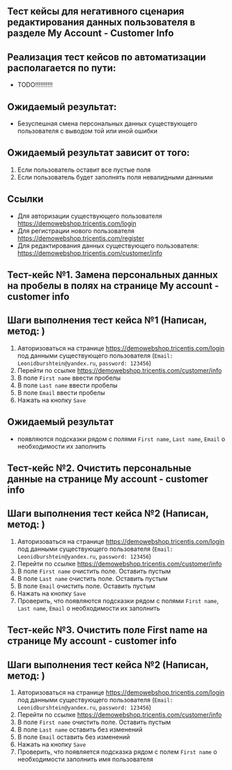 ## Тест кейсы для негативного сценария редактирования данных пользователя в разделе My Account - Customer Info

## Реализация тест кейсов по автоматизации располагается по пути:

- TODO!!!!!!!!!!

## Ожидаемый результат:

- Безуспешная смена персональных данных существующего пользователя с выводом той или иной ошибки

## Ожидаемый результат зависит от того:

1) Если пользователь оставит все пустые поля
2) Если пользователь будет заполнять поля невалидными данными

## Ссылки

- Для авторизации существующего пользователя https://demowebshop.tricentis.com/login
- Для регистрации нового пользователя https://demowebshop.tricentis.com/register
- Для редактирования данных существующего пользователя: https://demowebshop.tricentis.com/customer/info

## Тест-кейс №1. Замена персональных данных на пробелы в полях на странице My account  - customer info
## Шаги выполнения тест кейса №1 (Написан, метод: )

1) Авторизоваться на странице https://demowebshop.tricentis.com/login под данными существующего пользователя (`Email: Leonidburshtein@yandex.ru`, `password: 123456`)
2) Перейти по ссылке https://demowebshop.tricentis.com/customer/info
3) В поле `First name` ввести пробелы 
4) В поле `Last name` ввести пробелы 
5) В поле `Email` ввести пробелы 
6) Нажать на кнопку `Save`

## Ожидаемый результат
- появляются подсказки рядом с полями `First name`, `Last name`, `Email` о необходимости их заполнить

## Тест-кейс №2. Очистить персональные данные на странице My account  - customer info
## Шаги выполнения тест кейса №2 (Написан, метод: )

1) Авторизоваться на странице https://demowebshop.tricentis.com/login под данными существующего пользователя (`Email: Leonidburshtein@yandex.ru`, `password: 123456`)
2) Перейти по ссылке https://demowebshop.tricentis.com/customer/info
3) В поле `First name` очистить поле. Оставить пустым 
4) В поле `Last name` очистить поле. Оставить пустым 
5) В поле `Email` очистить поле. Оставить пустым 
6) Нажать на кнопку `Save`
7) Проверить, что появляются подсказки рядом с полями `First name`, `Last name`, `Email` о необходимости их заполнить

## Тест-кейс №3. Очистить поле First name на странице My account  - customer info
## Шаги выполнения тест кейса №2 (Написан, метод: )

1) Авторизоваться на странице https://demowebshop.tricentis.com/login под данными существующего пользователя (`Email: Leonidburshtein@yandex.ru`, `password: 123456`)
2) Перейти по ссылке https://demowebshop.tricentis.com/customer/info
3) В поле `First name` очистить поле. Оставить пустым 
4) В поле `Last name` оставить без изменений 
5) В поле `Email` оставить без изменений 
6) Нажать на кнопку `Save`
7) Проверить, что появляется подсказка рядом с полем `First name` о необходимости заполнить имя пользователя
